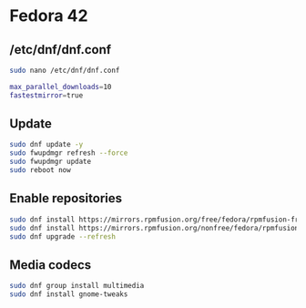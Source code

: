 # Fedora 42

## /etc/dnf/dnf.conf
```bash
sudo nano /etc/dnf/dnf.conf

max_parallel_downloads=10
fastestmirror=true
```

## Update
```bash
sudo dnf update -y
sudo fwupdmgr refresh --force
sudo fwupdmgr update
sudo reboot now
```

## Enable repositories
```bash
sudo dnf install https://mirrors.rpmfusion.org/free/fedora/rpmfusion-free-release-$(rpm -E %fedora).noarch.rpm
sudo dnf install https://mirrors.rpmfusion.org/nonfree/fedora/rpmfusion-nonfree-release-$(rpm -E %fedora).noarch.rpm
sudo dnf upgrade --refresh
```

## Media codecs
```bash
sudo dnf group install multimedia
sudo dnf install gnome-tweaks
```
